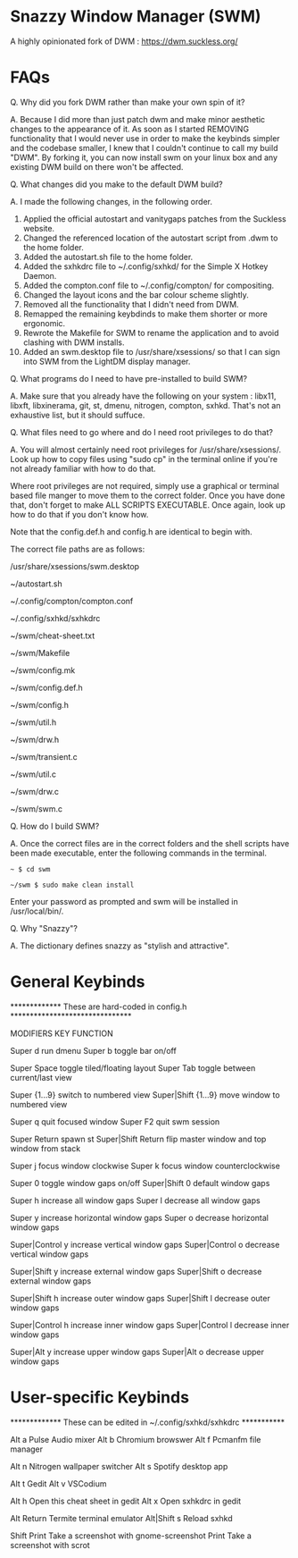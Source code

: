 # Snazzy Window Manager (SWM)

A highly opinionated fork of DWM : https://dwm.suckless.org/

# FAQs

Q. Why did you fork DWM rather than make your own spin of it?

A. Because I did more than just patch dwm and make minor aesthetic changes to the appearance of it. As soon as I started REMOVING functionality that I would never use in order to make the keybinds simpler and the codebase smaller, I knew that I couldn't continue to call my build "DWM". By forking it, you can now install swm on your linux box and any existing DWM build on there won't be affected.

Q. What changes did you make to the default DWM build?

A. I made the following changes, in the following order.

1. Applied the official autostart and vanitygaps patches from the Suckless website.
2. Changed the referenced location of the autostart script from .dwm to the home folder.
3. Added the autostart.sh file to the home folder.
4. Added the sxhkdrc file to ~/.config/sxhkd/ for the Simple X Hotkey Daemon.
5. Added the compton.conf file to ~/.config/compton/ for compositing.
6. Changed the layout icons and the bar colour scheme slightly.
7. Removed all the functionality that I didn't need from DWM.
8. Remapped the remaining keybdinds to make them shorter or more ergonomic.
9. Rewrote the Makefile for SWM to rename the application and to avoid clashing with DWM installs.
10. Added an swm.desktop file to /usr/share/xsessions/ so that I can sign into SWM from the LightDM display manager.

Q. What programs do I need to have pre-installed to build SWM?

A. Make sure that you already have the following on your system : libx11, libxft, libxinerama, git, st, dmenu, nitrogen, compton, sxhkd. That's not an exhaustive list, but it should suffuce.

Q. What files need to go where and do I need root privileges to do that?

A. You will almost certainly need root privileges for /usr/share/xsessions/. Look up how to copy files using "sudo cp" in the terminal online if you're not already familiar with how to do that.

Where root privileges are not required, simply use a graphical or terminal based file manger to move them to the correct folder. Once you have done that, don't forget to make ALL SCRIPTS EXECUTABLE. Once again, look up how to do that if you don't know how.

Note that the config.def.h and config.h are identical to begin with.

The correct file paths are as follows:

/usr/share/xsessions/swm.desktop

~/autostart.sh

~/.config/compton/compton.conf

~/.config/sxhkd/sxhkdrc

~/swm/cheat-sheet.txt

~/swm/Makefile

~/swm/config.mk

~/swm/config.def.h

~/swm/config.h

~/swm/util.h

~/swm/drw.h

~/swm/transient.c

~/swm/util.c

~/swm/drw.c

~/swm/swm.c

Q. How do I build SWM?

A. Once the correct files are in the correct folders and the shell scripts have been made executable, enter the following commands in the terminal.

	~ $ cd swm

	~/swm $ sudo make clean install

Enter your password as prompted and swm will be installed in /usr/local/bin/.

Q. Why "Snazzy"?

A. The dictionary defines snazzy as "stylish and attractive".

# General Keybinds

*************     These are hard-coded in config.h     *******************************  

MODIFIERS               KEY		FUNCTION

Super                   d		run dmenu
Super                   b		toggle bar on/off

Super                   Space           toggle tiled/floating layout
Super			Tab		toggle between current/last view

Super			{1...9}		switch to numbered view
Super|Shift		{1...9}         move window to numbered view


Super                   q		quit focused window
Super                   F2		quit swm session

Super                   Return		spawn st
Super|Shift             Return		flip master window and top window from stack
		
Super                   j		focus window clockwise
Super                   k		focus window counterclockwise

Super                   0		toggle window gaps on/off
Super|Shift             0		default window gaps

Super                   h		increase all window gaps
Super                   l		decrease all window gaps

Super                   y		increase horizontal window gaps
Super			o		decrease horizontal window gaps

Super|Control           y      		increase vertical window gaps
Super|Control           o      		decrease vertical window gaps

Super|Shift             y		increase external window gaps
Super|Shift             o		decrease external window gaps

Super|Shift             h		increase outer window gaps
Super|Shift             l		decrease outer window gaps

Super|Control           h		increase inner window gaps
Super|Control           l		decrease inner window gaps

Super|Alt               y		increase upper window gaps
Super|Alt               o		decrease upper window gaps

# User-specific Keybinds

*************     These can be edited in ~/.config/sxhkd/sxhkdrc     ***********

Alt			  a		Pulse Audio mixer
Alt			  b		Chromium browswer
Alt			  f		Pcmanfm file manager

Alt			  n		Nitrogen wallpaper switcher
Alt 			  s		Spotify desktop app

Alt			  t		Gedit
Alt			  v		VSCodium

Alt 			  h		Open this cheat sheet in gedit
Alt 			  x		Open sxhkdrc in gedit

Alt 			  Return	Termite terminal emulator
Alt|Shift		  s		Reload sxhkd

Shift			  Print		Take a screenshot with gnome-screenshot
          		  Print		Take a screenshot with scrot

